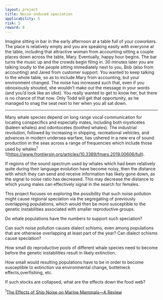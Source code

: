 ```yaml
---
layout: project
title: Noise-induced speciation
applicability: 5
risk: 5
reward: 8
---
```


Imagine sitting in bar in the early afternoon at a table full of your coworkers. The place is relatively empty and you are 
speaking easily with everyone at the table, including that attractive woman from accounting sitting a couple places down 
across the table, Mary. Eventually, happy hour begins. The bar turns the music up and the crowds 
begin filing in. 30 minutes later you are talking loudly to the people sitting immediately next to you, Bob 
(also from accounting) and Jared from customer support. You wanted to keep talking to the whole table, so as to include 
Mary from accounting, but your environment changed. The noise has increased such that, even if you obnoxiously shouted, 
she wouldn’t make out the message in your words (and you’d look like an idiot). You really wanted to get to know her, 
but there is no chance of that now. Only Todd will get that opportunity, as he managed to snag the seat next to her when 
you all sat down.

<hr />

Many whale species depend on long range vocal communication for locating conspecifics and especially mates, including both mysticetes (baleen whales) and odontocetes (toothed whales).
The industrial revolution, followed by increasing in shipping, recreational vehicles, and advances in modern undersea warfare, has ushered in a new era of sound production in the seas across a range of frequencies which include those used by whales<sup>1</sup> 1(https://www.frontiersin.org/articles/10.3389/fmars.2019.00606/full). 

If regions of the sound spectrum used by whales which had been relatively quite during their language evolution have become noisy, then the distance with which they can send and receive information has likely gone down, as the signal to noise ratio has decreased. This may decrease the distance to which young males can effectively signal in the search for females.

This project focuses on exploring the possibility that such noise pollution might cause regional speciation via the segregating of previously overlapping populations, which would then be more susceptible to the genetic instabilities associated with smaller reproductive groups.


Do whale populations have the numbers to support such speciation? 

Can such noise pollution causes dialect schisms, even among populations that are otherwise overlapping at least part of the year? Can dialect schisms cause speciation?

How small do reproductive pools of different whale species need to become before the genetic instabilities result in likely extinction. 

How small would resulting populations have to be in order to become susceptible to extinction via environmental change, bottelneck effects,overfishing, etc.

If such stocks are collapsed, what are the effects down the food web?


<sup>1</sup>[The Effects of Ship Noise on Marine Mammals—A Review](https://www.frontiersin.org/articles/10.3389/fmars.2019.00606/full)
